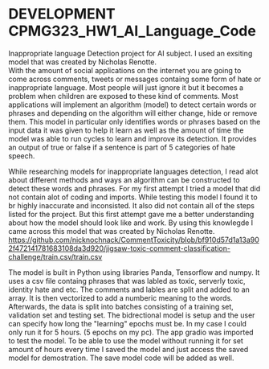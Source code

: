# DEVELOPMENT CPMG323_HW1_AI_Language_Code
Inappropriate language Detection project for AI subject. I used an exsiting model  that was created by Nicholas Renotte.  
With the amount of social applications on the internet you are going to come across comments, tweets or messages containg some form of hate or inappropriate language. Most people will just ignore it but it becomes a problem
when children are exposed to these kind of comments. Most applications will implement an algorithm (model) to detect certain words or phrases and depending on the algorithm will either change, hide or remove them. 
This model in particular only identifies words or phrases based on the input data it was given to help it learn as well as the amount of time the model was able to run cycles to learn and improve its detection. It provides 
an output of true or false if a sentence is part of 5 categories of hate speech.

While researching models for inappropriate languages detection, I read alot about different methods and ways an algorithm can be constructed to detect these words and phrases. For my first attempt I tried a model that 
did not contain alot of coding and imports. While testing this model I found it to br highly inaccurate and inconsisted. It also did not contain all of the steps listed for the project. But this first attempt gave me a
better understanding about how the model should look like and work. By using this knowlegde I came across this model that was created by Nicholas Renotte.
https://github.com/nicknochnack/CommentToxicity/blob/bf910d57d1a13a902f472141781683108da3d920/jigsaw-toxic-comment-classification-challenge/train.csv/train.csv

The model is built in Python using libraries Panda, Tensorflow and numpy. It uses a csv file containg phrases that was labled as toxic, serverly toxic, identity hate and etc. The comments and lables are split and added 
to an array. It is then vectorized to add a numberic meaning to the words. Afterwards, the data is split into batches consisting of a training set, validation set and testing set. The bidrectional model is setup and the
user can specify how long the "learning" epochs must be. In my case I could only run it for 5 hours. (5 epochs on my pc). The app gradio was imported to test the model. To be able to use the model without running it for 
set amount of hours every time I saved the model and just access the saved model for demostration. The save model code will be added as well. 
